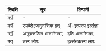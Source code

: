 | स्थिति | सूत्र | टिप्पणी |
| ----- | ------- | ------ |
| मयँ॒ | - | - |
| मयँ॒ | उपदेशेऽजनुनासिक इत् | अँ-इत्यस्य इत्संज्ञा |
| मयँ॒ | अनुदात्तङित आत्मनेपदम् | इति आत्मनेपदम् |
| मय् | तस्य लोपः | इत्संज्ञकस्य लोपः |
